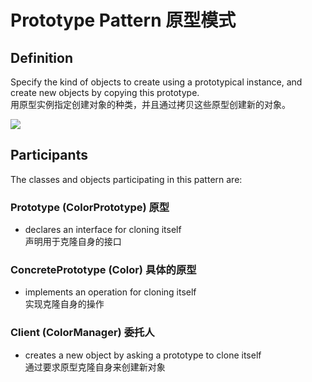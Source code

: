 # Prototype Pattern 原型模式
## Definition

Specify the kind of objects to create using a prototypical instance, and create new objects by copying this prototype.
<br>用原型实例指定创建对象的种类，并且通过拷贝这些原型创建新的对象。

![](https://github.com/QianMo/Unity-Design-Pattern/blob/master/UML_Picture/prototype.gif)


## Participants

The classes and objects participating in this pattern are:

### Prototype  (ColorPrototype) 原型
* declares an interface for cloning itself 
<br>声明用于克隆自身的接口

### ConcretePrototype  (Color) 具体的原型
* implements an operation for cloning itself
<br>实现克隆自身的操作
### Client  (ColorManager) 委托人
* creates a new object by asking a prototype to clone itself
<br>通过要求原型克隆自身来创建新对象 
